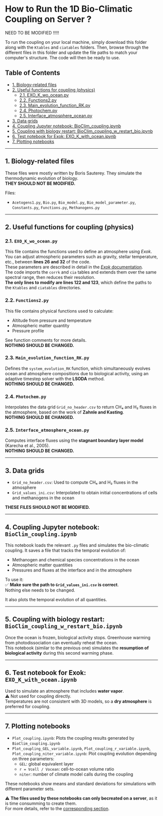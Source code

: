 # How to Run the 1D Bio-Climatic Coupling on Server ?

NEED TO BE MODIFIED !!!!!

To run the coupling on your local machine, simply download this folder along with the `Ktables` and `ciatables` folders. Then, browse through the different files in this folder and update the file paths to match your computer's structure. The code will then be ready to use.

## Table of Contents
- [1. Biology-related files](#1-biology-related-files)
- [2. Useful functions for coupling (physics)](#2-useful-functions-for-coupling-physics)
  - [2.1. EXO_K_wo_ocean.py](#21-exo_k_wo_oceanpy)
  - [2.2. Functions2.py](#22-functions2py)
  - [2.3. Main_evolution_function_RK.py](#23-main_evolution_function_rkpy)
  - [2.4. Photochem.py](#24-photochempy)
  - [2.5. Interface_atmosphere_ocean.py](#25-interface_atmosphere_oceanpy)
- [3. Data grids](#3-data-grids)
- [4. Coupling Jupyter notebook: BioClim_coupling.ipynb](#4-coupling-jupyter-notebook-bioclim_couplingipynb)
- [5. Coupling with biology restart: BioClim_coupling_w_restart_bio.ipynb](#5-coupling-with-biology-restart-bioclim_coupling_w_restart_bioipynb)
- [6. Test notebook for Exok: EXO_K_with_ocean.ipynb](#6-test-notebook-for-exok-exo_k_with_oceanipynb)
- [7. Plotting notebooks](#7-plotting-notebooks)

---

## 1. Biology-related files

These files were mostly written by Boris Sauterey. They simulate the thermodynamic evolution of biology.  
**THEY SHOULD NOT BE MODIFIED.**

Files:
- `Acetogens1.py`, `Bio.py`, `Bio_model.py`, `Bio_model_parameter.py`, `Constants.py`, `Functions.py`, `Methanogens.py`

---

## 2. Useful functions for coupling (physics)

### 2.1. `EXO_K_wo_ocean.py`

This file contains the functions used to define an atmosphere using *Exok*. You can adjust atmospheric parameters such as gravity, stellar temperature, etc., between **lines 26 and 32** of the code.  
These parameters are described in detail in the [*Exok* documentation](https://perso.astrophy.u-bordeaux.fr/~jleconte/exo_k-doc/practical_guide_to_atm.html).  
The code imports the `corrk` and `cia` tables and extends them over the same spectral range, then reduces their resolution.  
**The only lines to modify are lines 122 and 123**, which define the paths to the `Ktables` and `ciatables` directories.

### 2.2. `Functions2.py`

This file contains physical functions used to calculate:
- Altitude from pressure and temperature
- Atmospheric matter quantity
- Pressure profile

See function comments for more details.  
**NOTHING SHOULD BE CHANGED.**

### 2.3. `Main_evolution_function_RK.py`

Defines the `system_evolution_RK` function, which simultaneously evolves ocean and atmosphere compositions due to biological activity, using an adaptive timestep solver with the **LSODA** method.  
**NOTHING SHOULD BE CHANGED.**

### 2.4. `Photochem.py`

Interpolates the data grid `Grid_no_header.csv` to return CH₄ and H₂ fluxes in the atmosphere, based on the work of **Zahnle and Kasting**.  
**NOTHING SHOULD BE CHANGED.**

### 2.5. `Interface_atmosphere_ocean.py`

Computes interface fluxes using the **stagnant boundary layer model** (Karecha et al., 2005).  
**NOTHING SHOULD BE CHANGED.**

---

## 3. Data grids

- `Grid_no_header.csv`: Used to compute CH₄ and H₂ fluxes in the atmosphere
- `Grid_values_ini.csv`: Interpolated to obtain initial concentrations of cells and methanogens in the ocean

**THESE FILES SHOULD NOT BE MODIFIED.**

---

## 4. Coupling Jupyter notebook: `BioClim_coupling.ipynb`

This notebook loads the relevant `.py` files and simulates the bio-climatic coupling. It saves a file that tracks the temporal evolution of:
- Methanogen and chemical species concentrations in the ocean
- Atmospheric matter quantities
- Pressures and fluxes at the interface and in the atmosphere

To use it:  
✅ **Make sure the path to `Grid_values_ini.csv` is correct**.  
Nothing else needs to be changed.

It also plots the temporal evolution of all quantities.

---

## 5. Coupling with biology restart: `BioClim_coupling_w_restart_bio.ipynb`

Once the ocean is frozen, biological activity stops. Greenhouse warming from photodissociation can eventually reheat the ocean.  
This notebook (similar to the previous one) simulates the **resumption of biological activity** during this second warming phase.  

---

## 6. Test notebook for Exok: `EXO_K_with_ocean.ipynb`

Used to simulate an atmosphere that includes **water vapor**.  
⚠️ Not used for coupling directly.  
Temperatures are not consistent with 3D models, so a **dry atmosphere** is preferred for coupling.

---

## 7. Plotting notebooks

- `Plot_coupling.ipynb`: Plots the coupling results generated by `BioClim_coupling.ipynb`
- `Plot_coupling_GEL_variable.ipynb`, `Plot_coupling_r_variable.ipynb`, `Plot_coupling_niter_variable.ipynb`: Plot coupling evolution depending on three parameters:
  - `GEL`: global equivalent layer
  - `r = Vcell / Vocean`: cell-to-ocean volume ratio
  - `niter`: number of climate model calls during the coupling

These notebooks show means and standard deviations for simulations with different parameter sets.

⚠️ **The files used by these notebooks can only becreated on a server**, as it is time consumming to create them.  
For more details, refer to the [corresponding section](../Coupling_on_server).
